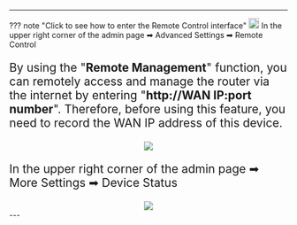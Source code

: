 <style>
    .text {
        font-size: 21px; 
    }
</style>
---
??? note "Click to see how to enter the Remote Control interface"
<img src="/images/weizhi01.png" width="19" height="19">&nbsp;In the upper right corner of the admin page ➡ Advanced Settings  ➡ Remote Control
<p class="text">
By using the "<b>Remote Management</b>" function, you can remotely access and manage the router via the internet by entering "<b>http://WAN IP:port number</b>". Therefore, before using this feature, you need to record the WAN IP address of this device.
</p>
<div style="text-align: center;">
    <img class="boxshadow" src="/images/remote.png">
</div>
<p class="text">
In the upper right corner of the admin page ➡ More Settings ➡ Device Status
</p>
<div style="text-align: center;">
    <img class="boxshadow" src="/images/remote02.png">
</div>
---